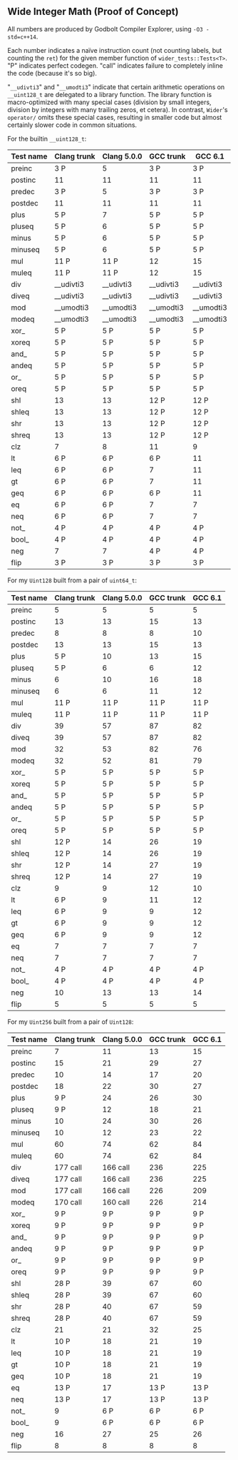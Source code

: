 Wide Integer Math (Proof of Concept)
------------------------------------

All numbers are produced by Godbolt Compiler Explorer, using `-O3 -std=c++14`.

Each number indicates a naïve instruction count
(not counting labels, but counting the `ret`) for the given member function
of `wider_tests::Tests<T>`.
"P" indicates perfect codegen.
"call" indicates failure to completely inline the code (because it's so big).

"`__udivti3`" and "`__umodti3`" indicate that certain arithmetic operations on `__uint128_t`
are delegated to a library function. The library function is macro-optimized with
many special cases (division by small integers, division by integers with many trailing zeros,
et cetera). In contrast, `Wider`'s `operator/` omits these special cases,
resulting in smaller code but almost certainly slower code in common situations.

For the builtin `__uint128_t`:

| Test name              |  Clang trunk  | Clang 5.0.0 | GCC trunk | GCC 6.1
| ---------------------- | ------------- | ----------- | --------- | -------
| preinc                 | 3 P           | 5           | 3 P       | 3 P
| postinc                | 11            | 11          | 11        | 11
| predec                 | 3 P           | 5           | 3 P       | 3 P
| postdec                | 11            | 11          | 11        | 11
| plus                   | 5 P           | 7           | 5 P       | 5 P
| pluseq                 | 5 P           | 6           | 5 P       | 5 P
| minus                  | 5 P           | 6           | 5 P       | 5 P
| minuseq                | 5 P           | 6           | 5 P       | 5 P
| mul                    | 11 P          | 11 P        | 12        | 15
| muleq                  | 11 P          | 11 P        | 12        | 15
| div                    | __udivti3     | __udivti3   | __udivti3 | __udivti3
| diveq                  | __udivti3     | __udivti3   | __udivti3 | __udivti3
| mod                    | __umodti3     | __umodti3   | __umodti3 | __umodti3
| modeq                  | __umodti3     | __umodti3   | __umodti3 | __umodti3
| xor_                   | 5 P           | 5 P         | 5 P       | 5 P
| xoreq                  | 5 P           | 5 P         | 5 P       | 5 P
| and_                   | 5 P           | 5 P         | 5 P       | 5 P
| andeq                  | 5 P           | 5 P         | 5 P       | 5 P
| or_                    | 5 P           | 5 P         | 5 P       | 5 P
| oreq                   | 5 P           | 5 P         | 5 P       | 5 P
| shl                    | 13            | 13          | 12 P      | 12 P
| shleq                  | 13            | 13          | 12 P      | 12 P
| shr                    | 13            | 13          | 12 P      | 12 P
| shreq                  | 13            | 13          | 12 P      | 12 P
| clz                    | 7             | 8           | 11        | 9
| lt                     | 6 P           | 6 P         | 6 P       | 11
| leq                    | 6 P           | 6 P         | 7         | 11
| gt                     | 6 P           | 6 P         | 7         | 11
| geq                    | 6 P           | 6 P         | 6 P       | 11
| eq                     | 6 P           | 6 P         | 7         | 7
| neq                    | 6 P           | 6 P         | 7         | 7
| not_                   | 4 P           | 4 P         | 4 P       | 4 P
| bool_                  | 4 P           | 4 P         | 4 P       | 4 P
| neg                    | 7             | 7           | 4 P       | 4 P
| flip                   | 3 P           | 3 P         | 3 P       | 3 P


For my `Uint128` built from a pair of `uint64_t`:

| Test name              |  Clang trunk  | Clang 5.0.0 | GCC trunk | GCC 6.1
| ---------------------- | ------------- | ----------- | --------- | -------
| preinc                 | 5             | 5           | 5         | 5
| postinc                | 13            | 13          | 15        | 13
| predec                 | 8             | 8           | 8         | 10
| postdec                | 13            | 13          | 15        | 13
| plus                   | 5 P           | 10          | 13        | 15
| pluseq                 | 5 P           | 6           | 6         | 12
| minus                  | 6             | 10          | 16        | 18
| minuseq                | 6             | 6           | 11        | 12
| mul                    | 11 P          | 11 P        | 11 P      | 11 P
| muleq                  | 11 P          | 11 P        | 11 P      | 11 P
| div                    | 39            | 57          | 87        | 82
| diveq                  | 39            | 57          | 87        | 82
| mod                    | 32            | 53          | 82        | 76
| modeq                  | 32            | 52          | 81        | 79
| xor_                   | 5 P           | 5 P         | 5 P       | 5 P
| xoreq                  | 5 P           | 5 P         | 5 P       | 5 P
| and_                   | 5 P           | 5 P         | 5 P       | 5 P
| andeq                  | 5 P           | 5 P         | 5 P       | 5 P
| or_                    | 5 P           | 5 P         | 5 P       | 5 P
| oreq                   | 5 P           | 5 P         | 5 P       | 5 P
| shl                    | 12 P          | 14          | 26        | 19
| shleq                  | 12 P          | 14          | 26        | 19
| shr                    | 12 P          | 14          | 27        | 19
| shreq                  | 12 P          | 14          | 27        | 19
| clz                    | 9             | 9           | 12        | 10
| lt                     | 6 P           | 9           | 11        | 12
| leq                    | 6 P           | 9           | 9         | 12
| gt                     | 6 P           | 9           | 9         | 12
| geq                    | 6 P           | 9           | 9         | 12
| eq                     | 7             | 7           | 7         | 7
| neq                    | 7             | 7           | 7         | 7
| not_                   | 4 P           | 4 P         | 4 P       | 4 P
| bool_                  | 4 P           | 4 P         | 4 P       | 4 P
| neg                    | 10            | 13          | 13        | 14
| flip                   | 5             | 5           | 5         | 5


For my `Uint256` built from a pair of `Uint128`:

| Test name              |  Clang trunk  | Clang 5.0.0 | GCC trunk | GCC 6.1
| ---------------------- | ------------- | ----------- | --------- | -------
| preinc                 | 7             | 11          | 13        | 15
| postinc                | 15            | 21          | 29        | 27
| predec                 | 10            | 14          | 17        | 20
| postdec                | 18            | 22          | 30        | 27
| plus                   | 9 P           | 24          | 26        | 30
| pluseq                 | 9 P           | 12          | 18        | 21
| minus                  | 10            | 24          | 30        | 26
| minuseq                | 10            | 12          | 23        | 22
| mul                    | 60            | 74          | 62        | 84
| muleq                  | 60            | 74          | 62        | 84
| div                    | 177 call      | 166 call    | 236       | 225
| diveq                  | 177 call      | 166 call    | 236       | 225
| mod                    | 177 call      | 166 call    | 226       | 209
| modeq                  | 170 call      | 160 call    | 226       | 214
| xor_                   | 9 P           | 9 P         | 9 P       | 9 P
| xoreq                  | 9 P           | 9 P         | 9 P       | 9 P
| and_                   | 9 P           | 9 P         | 9 P       | 9 P
| andeq                  | 9 P           | 9 P         | 9 P       | 9 P
| or_                    | 9 P           | 9 P         | 9 P       | 9 P
| oreq                   | 9 P           | 9 P         | 9 P       | 9 P
| shl                    | 28 P          | 39          | 67        | 60
| shleq                  | 28 P          | 39          | 67        | 60
| shr                    | 28 P          | 40          | 67        | 59
| shreq                  | 28 P          | 40          | 67        | 59
| clz                    | 21            | 21          | 32        | 25
| lt                     | 10 P          | 18          | 21        | 19
| leq                    | 10 P          | 18          | 21        | 19
| gt                     | 10 P          | 18          | 21        | 19
| geq                    | 10 P          | 18          | 21        | 19
| eq                     | 13 P          | 17          | 13 P      | 13 P
| neq                    | 13 P          | 17          | 13 P      | 13 P
| not_                   | 9             | 6 P         | 6 P       | 6 P
| bool_                  | 9             | 6 P         | 6 P       | 6 P
| neg                    | 16            | 27          | 25        | 26
| flip                   | 8             | 8           | 8         | 8
